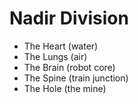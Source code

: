 # Nadir Division

* The Heart (water)
* The Lungs (air)
* The Brain (robot core)
* The Spine (train junction)
* The Hole (the mine)
